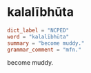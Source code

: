 # kalalībhūta

``` toml
dict_label = "NCPED"
word = "kalalībhūta"
summary = "become muddy."
grammar_comment = "mfn."
```

become muddy.

